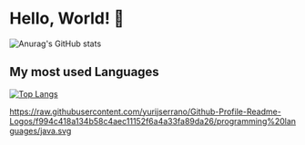 # Hello, World! 👋

![Anurag's GitHub stats](https://github-readme-stats.vercel.app/api?username=TheConsoleLog&count_private=true&theme=cobalt&show_icons=true)
<!--
themes: toykionight, dark, cobalt, synthwave
-->
## My most used Languages
[![Top Langs](https://github-readme-stats.vercel.app/api/top-langs/?username=TheConsoleLog&langs_count=8&theme=cobalt&count_private=true)](https://github.com/anuraghazra/github-readme-stats)

https://raw.githubusercontent.com/yurijserrano/Github-Profile-Readme-Logos/f994c418a134b58c4aec11152f6a4a33fa89da26/programming%20languages/java.svg
